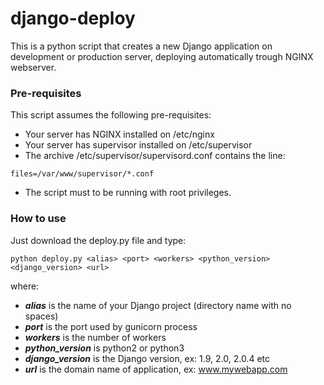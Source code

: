 # django-deploy

This is a python script that creates a new Django application on development or production server, deploying automatically trough NGINX webserver.

### Pre-requisites
This script assumes the following pre-requisites:

- Your server has NGINX installed on /etc/nginx
- Your server has supervisor installed on /etc/supervisor
- The archive /etc/supervisor/supervisord.conf contains the line:

`files=/var/www/supervisor/*.conf`

- The script must to be running with root privileges.

### How to use
Just download the deploy.py file and type:

`python deploy.py <alias> <port> <workers> <python_version> <django_version> <url>`

where:

  - **_alias_** is the name of your Django project (directory name with no spaces)
  - **_port_** is the port used by gunicorn process
  - **_workers_** is the number of workers
  - **_python_version_** is python2 or python3
  - **_django_version_** is the Django version, ex: 1.9, 2.0, 2.0.4 etc
  - **_url_** is the domain name of application, ex: www.mywebapp.com
    

